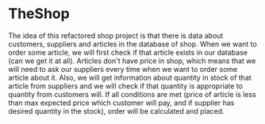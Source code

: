 # TheShop

The idea of this refactored shop project is that there is data about customers, suppliers and articles in the database of shop.
When we want to order some article, we will first check if that article exists in our database (can we get it at all).
Articles don't have price in shop, which means that we will need to ask our suppliers every time when we want to order some article about it.
Also, we will get information about quantity in stock of that article from suppliers and we will check if that quantity is appropriate to quantity from customers will.
If all conditions are met (price of article is less than max expected price which customer will pay, and if supplier has desired quantity in the stock), order will be calculated and placed.